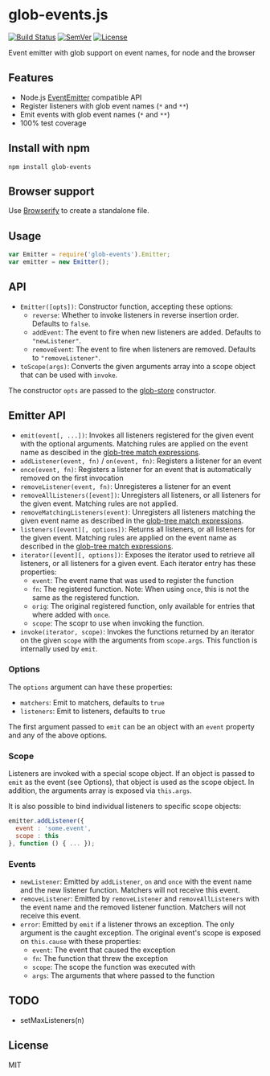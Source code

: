 # glob-events.js

[![Build Status]](https://travis-ci.org/mantoni/glob-events.js)
[![SemVer]](http://semver.org)
[![License]](https://github.com/mantoni/glob-events.js/blob/master/LICENSE)

Event emitter with glob support on event names, for node and the browser

## Features

- Node.js [EventEmitter][] compatible API
- Register listeners with glob event names (`*` and `**`)
- Emit events with glob event names (`*` and `**`)
- 100% test coverage

## Install with npm

```
npm install glob-events
```

## Browser support

Use [Browserify](http://browserify.org) to create a standalone file.

## Usage

```js
var Emitter = require('glob-events').Emitter;
var emitter = new Emitter();
```

## API

- `Emitter([opts])`: Constructor function, accepting these options:
    - `reverse`: Whether to invoke listeners in reverse insertion order.
      Defaults to `false`.
    - `addEvent`: The event to fire when new listeners are added. Defaults to
      `"newListener"`.
    - `removeEvent`: The event to fire when listeners are removed. Defaults to
      `"removeListener"`.
- `toScope(args)`: Converts the given arguments array into a scope object that
  can be used with `invoke`.

The constructor `opts` are passed to the [glob-store][] constructor.

## Emitter API

- `emit(event[, ...])`: Invokes all listeners registered for the given event
  with the optional arguments. Matching rules are applied on the event name as
  descibed in the [glob-tree match expressions][].
- `addListener(event, fn)` / `on(event, fn)`: Registers a listener for an event
- `once(event, fn)`: Registers a listener for an event that is automatically
  removed on the first invocation
- `removeListener(event, fn)`: Unregisteres a listener for an event
- `removeAllListeners([event])`: Unregisters all listeners, or all listeners
  for the given event. Matching rules are not applied.
- `removeMatchingListeners(event)`: Unregisters all listeners matching the
  given event name as described in the [glob-tree match expressions][].
- `listeners([event][, options])`: Returns all listeners, or all listeners
  for the given event. Matching rules are applied on the event name as
  described in the [glob-tree match expressions][].
- `iterator([event][, options])`: Exposes the iterator used to retrieve all
  listeners, or all listeners for a given event. Each iterator entry has these
  properties:
    - `event`: The event name that was used to register the function
    - `fn`: The registered function. Note: When using `once`, this
      is not the same as the registered function.
    - `orig`: The original registered function, only available for
      entries that where added with `once`.
    - `scope`: The scopr to use when invoking the function.
- `invoke(iterator, scope)`: Invokes the functions returned by an iterator on
  the given `scope` with the arguments from `scope.args`. This function is
  internally used by `emit`.

### Options

The `options` argument can have these properties:

- `matchers`: Emit to matchers, defaults to `true`
- `listeners`: Emit to listeners, defaults to `true`

The first argument passed to `emit` can be an object with an `event` property
and any of the above options.

### Scope

Listeners are invoked with a special scope object. If an object is passed to
`emit` as the event (see Options), that object is used as the scope object.
In addition, the arguments array is exposed via `this.args`.

It is also possible to bind individual listeners to specific scope objects:

```js
emitter.addListener({
  event : 'some.event',
  scope : this
}, function () { ... });
```

### Events

- `newListener`: Emitted by `addListener`, `on` and `once` with the event name
  and the new listener function. Matchers will not receive this event.
- `removeListener`: Emitted by `removeListener` and `removeAllListeners` with
  the event name and the removed listener function. Matchers will not receive
  this event.
- `error`: Emitted by `emit` if a listener throws an exception. The only
  argument is the caught exception. The original event's scope is exposed on
  `this.cause`  with these properties:
    - `event`: The event that caused the exception
    - `fn`: The function that threw the exception
    - `scope`: The scope the function was executed with
    - `args`: The arguments that where passed to the function

## TODO

- setMaxListeners(n)

## License

MIT

[Build Status]: http://img.shields.io/travis/mantoni/glob-events.js.svg
[SemVer]: http://img.shields.io/:semver-%E2%9C%93-brightgreen.svg
[License]: http://img.shields.io/npm/l/glob-events.svg
[EventEmitter]: http://nodejs.org/api/events.html
[glob-store]: https://github.com/mantoni/glob-store.js
[glob-tree match expressions]: https://github.com/mantoni/glob-tree.js#match-expressions
